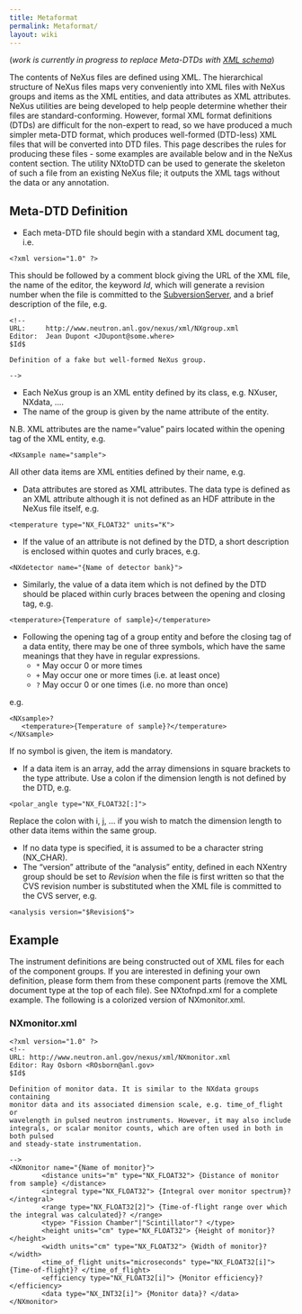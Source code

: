 ```yaml
---
title: Metaformat
permalink: Metaformat/
layout: wiki
---
```


(*work is currently in progress to replace Meta-DTDs with [XML
schema](Schema "wikilink")*)

The contents of NeXus files are defined using XML. The hierarchical
structure of NeXus files maps very conveniently into XML files with
NeXus groups and items as the XML entities, and data attributes as XML
attributes. NeXus utilities are being developed to help people determine
whether their files are standard-conforming. However, formal XML format
definitions (DTDs) are difficult for the non-expert to read, so we have
produced a much simpler meta-DTD format, which produces well-formed
(DTD-less) XML files that will be converted into DTD files. This page
describes the rules for producing these files - some examples are
available below and in the NeXus content section. The utility NXtoDTD
can be used to generate the skeleton of such a file from an existing
NeXus file; it outputs the XML tags without the data or any annotation.

Meta-DTD Definition
-------------------

-   Each meta-DTD file should begin with a standard XML document tag,
    i.e.

<!-- -->

    <?xml version="1.0" ?>

  
This should be followed by a comment block giving the URL of the XML
file, the name of the editor, the keyword $Id$, which will generate a
revision number when the file is committed to the
[SubversionServer](SubversionServer "wikilink"), and a brief description
of the file, e.g.

<!-- -->

    <!--
    URL:     http://www.neutron.anl.gov/nexus/xml/NXgroup.xml
    Editor:  Jean Dupont <JDupont@some.where>
    $Id$

    Definition of a fake but well-formed NeXus group.

    -->

-   Each NeXus group is an XML entity defined by its class, e.g. NXuser,
    NXdata, ....
-   The name of the group is given by the name attribute of the entity.

  
  
N.B. XML attributes are the name=“value” pairs located within the
opening tag of the XML entity, e.g.

<!-- -->

    <NXsample name="sample">

  
All other data items are XML entities defined by their name, e.g.
<temperature>

-   Data attributes are stored as XML attributes. The data type is
    defined as an XML attribute although it is not defined as an HDF
    attribute in the NeXus file itself, e.g.

<!-- -->

    <temperature type="NX_FLOAT32" units="K">

-   If the value of an attribute is not defined by the DTD, a short
    description is enclosed within quotes and curly braces, e.g.

<!-- -->

    <NXdetector name="{Name of detector bank}">

-   Similarly, the value of a data item which is not defined by the DTD
    should be placed within curly braces between the opening and closing
    tag, e.g.

<!-- -->

    <temperature>{Temperature of sample}</temperature>

-   Following the opening tag of a group entity and before the closing
    tag of a data entity, there may be one of three symbols, which have
    the same meanings that they have in regular expressions.
    -   `*` May occur 0 or more times
    -   `+` May occur one or more times (i.e. at least once)
    -   `?` May occur 0 or one times (i.e. no more than once)

  
e.g.

<!-- -->

    <NXsample>?
       <temperature>{Temperature of sample}?</temperature> 
    </NXsample>

  
If no symbol is given, the item is mandatory.

-   If a data item is an array, add the array dimensions in square
    brackets to the type attribute. Use a colon if the dimension length
    is not defined by the DTD, e.g.

<!-- -->

    <polar_angle type="NX_FLOAT32[:]">

  
Replace the colon with i, j, ... if you wish to match the dimension
length to other data items within the same group.

-   If no data type is specified, it is assumed to be a character string
    (NX\_CHAR).
-   The “version” attribute of the “analysis” entity, defined in each
    NXentry group should be set to $Revision$ when the file is first
    written so that the CVS revision number is substituted when the XML
    file is committed to the CVS server, e.g.

<!-- -->

    <analysis version="$Revision$">

Example
-------

The instrument definitions are being constructed out of XML files for
each of the component groups. If you are interested in defining your own
definition, please form them from these component parts (remove the XML
document type at the top of each file). See NXtofnpd.xml for a complete
example. The following is a colorized version of NXmonitor.xml.

### NXmonitor.xml

    <?xml version="1.0" ?> 
    <!--
    URL: http://www.neutron.anl.gov/nexus/xml/NXmonitor.xml
    Editor: Ray Osborn <ROsborn@anl.gov>
    $Id$

    Definition of monitor data. It is similar to the NXdata groups containing
    monitor data and its associated dimension scale, e.g. time_of_flight or
    wavelength in pulsed neutron instruments. However, it may also include
    integrals, or scalar monitor counts, which are often used in both in both pulsed
    and steady-state instrumentation.

    --> 
    <NXmonitor name="{Name of monitor}"> 
            <distance units="m" type="NX_FLOAT32"> {Distance of monitor from sample} </distance> 
            <integral type="NX_FLOAT32"> {Integral over monitor spectrum}? </integral> 
            <range type="NX_FLOAT32[2]"> {Time-of-flight range over which the integral was calculated}? </range> 
            <type> "Fission Chamber"|"Scintillator"? </type> 
            <height units="cm" type="NX_FLOAT32"> {Height of monitor}? </height> 
            <width units="cm" type="NX_FLOAT32"> {Width of monitor}? </width> 
            <time_of_flight units="microseconds" type="NX_FLOAT32[i]"> {Time-of-flight}? </time_of_flight> 
            <efficiency type="NX_FLOAT32[i]"> {Monitor efficiency}? </efficiency> 
            <data type="NX_INT32[i]"> {Monitor data}? </data> 
    </NXmonitor>
